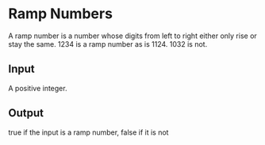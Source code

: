 # Ramp Numbers
A ramp number is a number whose digits from left to right either only rise or stay the same. 1234 is a ramp number as is 1124. 1032 is not.

## Input
A positive integer.

## Output
true if the input is a ramp number, false if it is not
